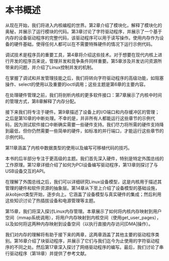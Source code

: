 # 本书概述

从现在开始，我们将进入内核编程的世界。第2章介绍了模块化，解释了模块化的奥秘，并展示了运行模块的代码。第3章讨论了字符驱动程序，并展示了一个基于内存的设备驱动程序的完整代码，该驱动程序可以用于读写操作。使用内存作为设备的硬件基础，使得任何人都可以在不需要特殊硬件的情况下运行示例代码。

调试技术是程序员的重要工具，第4章将介绍这些技术。对于想要在现代内核上进行开发的程序员来说，管理并发和竞争条件同样重要。第5章涉及并发访问资源所带来的问题，并介绍了Linux控制并发的机制。

在掌握了调试和并发管理技能之后，我们将转向字符驱动程序的高级功能，如阻塞操作、select的使用以及重要的ioctl调用；这些主题是第6章的主要内容。

在处理硬件管理之前，我们将剖析内核的更多软件接口：第7章展示了内核中时间的管理方式，第8章解释了内存分配。

接下来我们将专注于硬件。第9章描述了设备上的I/O端口和内存缓冲区的管理；之后是第10章的中断处理。不幸的是，并非所有人都能运行这些章节的示例代码，因为测试软件接口中断确实需要一些硬件支持。我们尽力将所需的硬件支持降到最低，但你仍然需要一些简单的硬件，如标准的并行端口，才能运行这些章节的示例代码。

第11章涵盖了内核中数据类型的使用以及编写可移植代码的技巧。

本书的后半部分专注于更高级的主题。我们首先深入硬件，特别是特定外围总线的工作原理。第12章详细介绍了如何为PCI设备编写驱动程序，第13章则探讨了与USB设备交互的API。

在理解了外围总线之后，我们可以详细研究Linux设备模型，这是内核用于描述其管理的硬件和软件资源的抽象层。第14章从下至上介绍了设备模型的基础设施，从kobject类型开始，逐步向上。它涵盖了设备模型与真实硬件的集成；然后利用这些知识讨论了热插拔设备和电源管理等主题。

第15章，我们将深入探讨Linux内存管理。本章展示了如何将内核内存映射到用户空间（mmap系统调用），将用户内存映射到内核空间（使用get_user_pages），以及如何将这两种内存映射到设备空间（以执行直接内存访问[DMA]操作）。

我们对内存的理解将有助于接下来的两章，这两章涵盖了其他主要的驱动程序类别。第16章介绍了块驱动程序，并展示了它们与我们迄今为止使用的字符驱动程序的不同之处。然后第17章深入探讨了网络驱动程序的编写。最后，我们讨论了串行驱动程序（第18章）并提供了参考文献。
